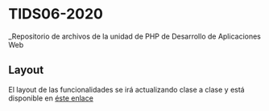 # TIDS06-2020
_Repositorio de archivos de la unidad de PHP de Desarrollo de Aplicaciones Web

## Layout
El layout de las funcionalidades se irá actualizando clase a clase y está disponible en [éste enlace](https://github.com/pamgatica/TIDS06-2020/blob/main/utilidades/Tareas%20Pendientes.xd)

